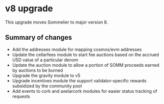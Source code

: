 # v8 upgrade

This upgrade moves Sommelier to major version 8.

## Summary of changes

* Add the addresses module for mapping cosmos/evm addresses
* Update the cellarfees module to start fee auctions based on the accrued USD value of a particular denom
* Update the auction module to allow a portion of SOMM proceeds earned by auctions to be burned
* Upgrade the gravity module to v5
* Upgrade incentives module the support validator-specific rewards subsidized by the community pool
* Add events to cork and axelarcork modules for easier status tracking of requests
